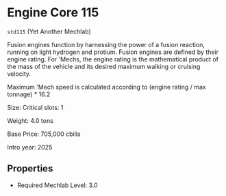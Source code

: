 # Engine Core 115

`std115` (Yet Another Mechlab)

Fusion engines function by harnessing the power of a fusion reaction, running on light hydrogen and protium. Fusion engines are defined by their engine rating. For 'Mechs, the engine rating is the mathematical product of the mass of the vehicle and its desired maximum walking or cruising velocity.

Maximum 'Mech speed is calculated according to (engine rating / max tonnage) * 16.2

Size: Critical slots: 1

Weight: 4.0 tons

Base Price: 705,000 cbills

Intro year: 2025

## Properties
* Required Mechlab Level: 3.0 
